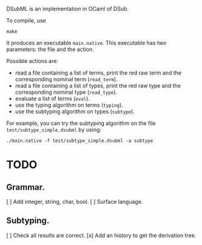 DSubML is an implementation in OCaml of DSub.

To compile, use
```
make
```

It produces an executable `main.native`.
This executable has two parameters: the file and the action.

Possible actions are:
- read a file containing a list of terms, print the red raw term and the corresponding nominal term (`read_term`).
- read a file containing a list of types, print the red raw type and the corresponding nominal type (`read_type`).
- evaluate a list of terms (`eval`).
- use the typing algorithm on terms (`typing`).
- use the subtyping algorithm on types (`subtype`).

For example, you can try the subtyping algorithm on the file `test/subtype_simple.dsubml` by using:
```
./main.native -f test/subtype_simple.dsubml -a subtype
```


TODO
====

## Grammar.

[ ] Add integer, string, char, bool.
[ ] Surface language.

## Subtyping.

[ ] Check all results are correct.
[x] Add an history to get the derivation tree.
